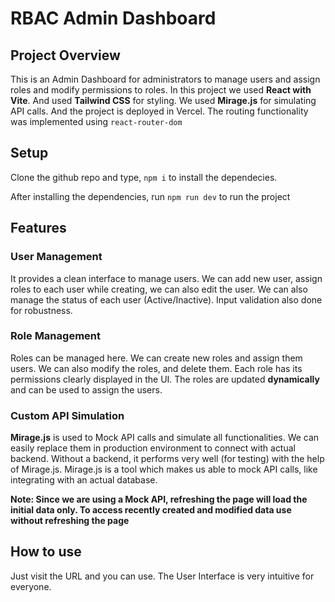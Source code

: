 # RBAC Admin Dashboard



## Project Overview
This is an Admin Dashboard for administrators to manage users and assign roles and modify permissions to roles. In this project we used **React with Vite**. And used **Tailwind CSS** for styling. We used **Mirage.js** for simulating API calls. And the project is deployed in Vercel. The routing functionality was implemented using `react-router-dom`


## Setup

Clone the github repo and type, `npm i` to install the dependecies.

After installing the dependencies, run `npm run dev` to run the project


## Features

### User Management
It provides a clean interface to manage users. We can add new user, assign roles to each user while creating, we can also edit the user. We can also manage the status of each user (Active/Inactive). Input validation also done for robustness.

### Role Management
Roles can be managed here. We can create new roles and assign them users. We can also modify the roles, and delete them. Each role has its permissions clearly displayed in the UI. The roles are updated **dynamically** and can be used to assign the users.

### Custom API Simulation
**Mirage.js** is used to Mock API calls and simulate all functionalities. We can easily replace them in production environment to connect with actual backend. Without a backend, it performs very well (for testing) with the help of Mirage.js. Mirage.js is a tool which makes us able to mock API calls, like integrating with an actual database. 

**Note: Since we are using a Mock API, refreshing the page will load the initial data only. To access recently created and modified data use without refreshing the page**

## How to use
Just visit the URL and you can use. The User Interface is very intuitive for everyone.
